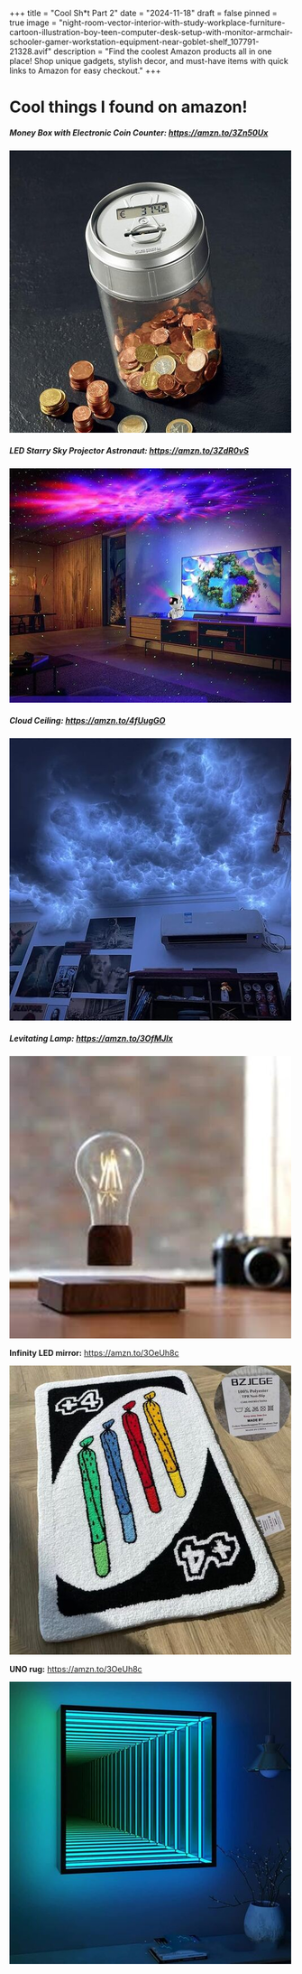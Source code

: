 +++
title = "Cool Sh*t Part 2"
date = "2024-11-18"
draft = false
pinned = true
image = "night-room-vector-interior-with-study-workplace-furniture-cartoon-illustration-boy-teen-computer-desk-setup-with-monitor-armchair-schooler-gamer-workstation-equipment-near-goblet-shelf_107791-21328.avif"
description = "Find the coolest Amazon products all in one place! Shop unique gadgets, stylish decor, and must-have items with quick links to Amazon for easy checkout."
+++
# Cool things I found on amazon!

##### **Money Box with Electronic Coin Counter:** <https://amzn.to/3Zn50Ux>



![](71cum-iffl._ac_sx679_.jpg)

##### LED Starry Sky Projector Astronaut: <https://amzn.to/3ZdR0vS>



![](astronaut-projektor-fitshape-1.jpg)

##### **Cloud Ceiling:** <https://amzn.to/4fUugGO>



![](61ler2tcp6l._ac_sx679_.jpg)

##### Levitating Lamp: <https://amzn.to/3OfMJlx>



![](download.jpg)

**Infinity LED mirror:** <https://amzn.to/3OeUh8c>

![](71tsqqtyo2l.jpg)

**UNO rug:** <https://amzn.to/3OeUh8c>

![](61t4xcdl37l._ac_uf894-1000_ql80_.jpg)